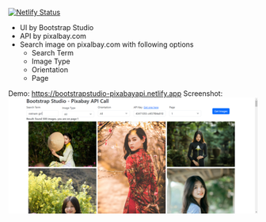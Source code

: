 [![Netlify Status](https://api.netlify.com/api/v1/badges/7c19b449-2ba9-479c-bf98-f1aedb91eb04/deploy-status)](https://app.netlify.com/sites/bootstrapstudio-pixabayapi/deploys)
- UI by Bootstrap Studio
- API by pixalbay.com
- Search image on pixalbay.com with following options
  + Search Term
  + Image Type
  + Orientation
  + Page

Demo: https://bootstrapstudio-pixabayapi.netlify.app
Screenshot:
![Screenshot](https://github.com/tyfont/BootstrapStudio-PixabayAPI/blob/master/screenshot.png?raw=true)
